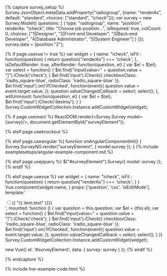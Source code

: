 <script src="https://unpkg.com/icheck@1.0.2"></script>
<link rel="stylesheet" href="https://unpkg.com/icheck@1.0.2/skins/square/blue.css">

{% capture survey_setup %}
Survey.JsonObject.metaData.addProperty("radiogroup", {name: "renderAs", default: "standard", choices: ["standard", "icheck"]});
var survey = new Survey.Model({ questions: [
 { type: "radiogroup", name: "position", renderAs: "icheck", title: "Choose job position...", isRequired: true, colCount: 0,
     choices: ["1|Designer", "2|Front-end Developer", "3|Back-end Developer", "4|Database Administrator", "5|System Engineer"] }
]});
survey.data = {position:"2"};

{% if page.usevue != true %}
var widget = {
    name: "icheck",
    isFit : function(question) { return question["renderAs"] === 'icheck'; },
    isDefaultRender: true,
    afterRender: function(question, el) {
        var $el = $(el);
        var select = function() {
          $el.find("input[value=" + question.value + "]").iCheck('check');
        }
        $el.find('input').iCheck({
          checkboxClass: 'iradio_square-blue',
          radioClass: 'iradio_square-blue'
        });
        $el.find('input').on('ifChecked', function(event){
          question.value = event.target.value;
        });
        question.valueChangedCallback = select;
        select();
    },
    willUnmount: function(question, el) {
        var $el = $(el);
        $el.find('input').iCheck('destroy');
    }
}
Survey.CustomWidgetCollection.Instance.addCustomWidget(widget);

{% if page.usereact %}
ReactDOM.render(<Survey.Survey model={survey}/>, document.getElementById("surveyElement"));

{% elsif page.useknockout %}

{% elsif page.useangular %}
function onAngularComponentInit() {
    Survey.SurveyNG.render("surveyElement", {
        model:survey
    });
}
{% include examplesetups/angular-example-component.md %}

{% elsif page.usejquery %}
$("#surveyElement").Survey({
    model: survey
});
{% endif %}

{% elsif page.usevue %}
var widget = {
    name: "icheck",
    isFit : function(question) { return question["renderAs"] === 'icheck'; }
}
Vue.component(widget.name, {
    props: ['question', 'css', 'isEditMode'],
    template:'<div><div v-for="(item, index) in question.visibleChoices"><label><input type="radio" :name="question.name" :value="item.value" :id="question.inputId + \'_\' + item.value"  /><span>{{ "{{ item.text" }}}}</span></label></div></div>',
    mounted: function () {
        var question = this.question;
        var $el = $(this.$el);
        var select = function() {
          $el.find("input[value=" + question.value + "]").iCheck('check');
        }
        $el.find('input').iCheck({
          checkboxClass: 'iradio_square-blue',
          radioClass: 'iradio_square-blue'
        });
        $el.find('input').on('ifChecked', function(event){
          question.value = event.target.value;
        });
        question.valueChangedCallback = select;
        select();
    }
})
Survey.CustomWidgetCollection.Instance.addCustomWidget(widget);

new Vue({ el: '#surveyElement', data: { survey: survey } });
{% endif %}

{% endcapture %}

{% include live-example-code.html %}